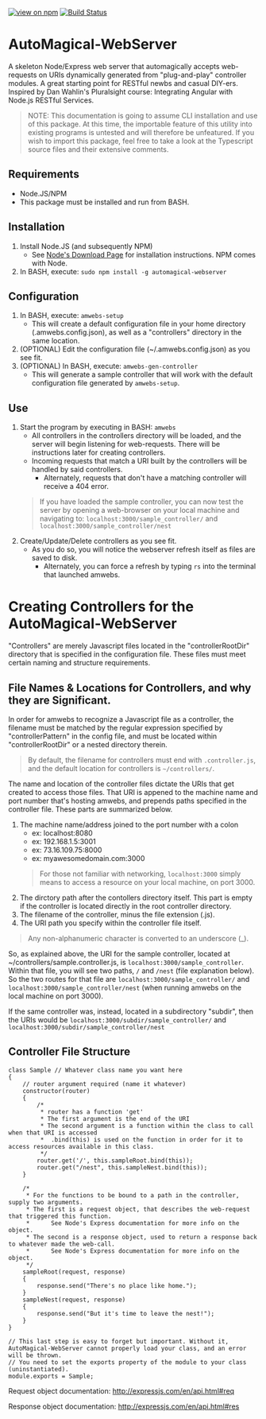 [![view on npm](https://img.shields.io/npm/v/automagical-webserver.svg)](https://www.npmjs.org/package/automagical-webserver)
[![Build Status](https://travis-ci.org/matrumz/automagical-webserver.svg?branch=dev)](https://travis-ci.org/matrumz/automagical-webserver)

# AutoMagical-WebServer
A skeleton Node/Express web server that automagically accepts web-requests on URIs dynamically generated from "plug-and-play" controller modules. A great starting point for RESTful newbs and casual DIY-ers. Inspired by Dan Wahlin's Pluralsight course: Integrating Angular with Node.js RESTful Services.

> NOTE:
This documentation is going to assume CLI installation and use of this package. At this time, the importable feature of this utility into existing programs is untested and will therefore be unfeatured. If you wish to import this package, feel free to take a look at the Typescript source files and their extensive comments.

## Requirements
* Node.JS/NPM
* This package must be installed and run from BASH.

## Installation
1. Install Node.JS (and subsequently NPM)
    * See [Node's Download Page](https://nodejs.org/en/download/package-manager/) for installation instructions. NPM comes with Node.
1. In BASH, execute: `sudo npm install -g automagical-webserver`

## Configuration
1. In BASH, execute: `amwebs-setup`
    * This will create a default configuration file in your home directory (.amwebs.config.json), as well as a "controllers" directory in the same location.
1. (OPTIONAL) Edit the configuration file (~/.amwebs.config.json) as you see fit.
1. (OPTIONAL) In BASH, execute: `amwebs-gen-controller`
    * This will generate a sample controller that will work with the default configuration file generated by `amwebs-setup`.

## Use
1. Start the program by executing in BASH: `amwebs`
    * All controllers in the controllers directory will be loaded, and the server will begin listening for web-requests. There will be instructions later for creating controllers.
    * Incoming requests that match a URI built by the controllers will be handled by said controllers.
        * Alternately, requests that don't have a matching controller will receive a 404 error.
    > If you have loaded the sample controller, you can now test the server by opening a web-browser on your local machine and navigating to: `localhost:3000/sample_controller/` and `localhost:3000/sample_controller/nest`
1. Create/Update/Delete controllers as you see fit.
    * As you do so, you will notice the webserver refresh itself as files are saved to disk.
        * Alternately, you can force a refresh by typing `rs` into the terminal that launched amwebs.

# Creating Controllers for the AutoMagical-WebServer
"Controllers" are merely Javascript files located in the "controllerRootDir" directory that is specified in the configuration file. These files must meet certain naming and structure requirements.

## File Names & Locations for Controllers, and why they are Significant.
In order for amwebs to recognize a Javascript file as a controller, the filename must be matched by the regular expression specified by "controllerPattern" in the config file, and must be located within "controllerRootDir" or a nested directory therein.

> By default, the filename for controllers must end with `.controller.js`, and the default location for controllers is `~/controllers/`.

The name and location of the controller files dictate the URIs that get created to access those files. That URI is appened to the machine name and port number that's hosting amwebs, and prepends paths specified in the controller file. These parts are summarized below.

1. The machine name/address joined to the port number with a colon
   * ex: localhost:8080
   * ex: 192.168.1.5:3001
   * ex: 73.16.109.75:8000
   * ex: myawesomedomain.com:3000
   > For those not familiar with networking, `localhost:3000` simply means to access a resource on your local machine, on port 3000.
1. The dirctory path after the contollers directory itself. This part is empty if the controller is located directly in the root controller directory.
1. The filename of the controller, minus the file extension (.js).
1. The URI path you specify within the controller file itself.
> Any non-alphanumeric character is converted to an underscore (_).

So, as explained above, the URI for the sample controller, located at ~/controllers/sample.controller.js, is `localhost:3000/sample_controller`. Within that file, you will see two paths, `/` and `/nest` (file explanation below). So the two routes for that file are `localhost:3000/sample_controller/` and `localhost:3000/sample_controller/nest` (when running amwebs on the local machine on port 3000).

If the same controller was, instead, located in a subdirectory "subdir", then the URIs would be `localhost:3000/subdir/sample_controller/` and `localhost:3000/subdir/sample_controller/nest`

## Controller File Structure

```
class Sample // Whatever class name you want here
{
    // router argument required (name it whatever)
    constructor(router)
    {
        /*
         * router has a function 'get'
         * The first argument is the end of the URI
         * The second argument is a function within the class to call when that URI is accessed
         *  .bind(this) is used on the function in order for it to access resources available in this class.
         */
        router.get('/', this.sampleRoot.bind(this));
        router.get("/nest", this.sampleNest.bind(this));
    }

    /*
     * For the functions to be bound to a path in the controller, supply two arguments.
     * The first is a request object, that describes the web-request that triggered this function.
     *      See Node's Express documentation for more info on the object.
     * The second is a response object, used to return a response back to whatever made the web-call.
     *      See Node's Express documentation for more info on the object.
     */
    sampleRoot(request, response)
    {
        response.send("There's no place like home.");
    }
    sampleNest(request, response)
    {
        response.send("But it's time to leave the nest!");
    }
}

// This last step is easy to forget but important. Without it, AutoMagical-WebServer cannot properly load your class, and an error will be thrown.
// You need to set the exports property of the module to your class (uninstantiated).
module.exports = Sample;
```

Request object documentation: http://expressjs.com/en/api.html#req

Response object documentation: http://expressjs.com/en/api.html#res